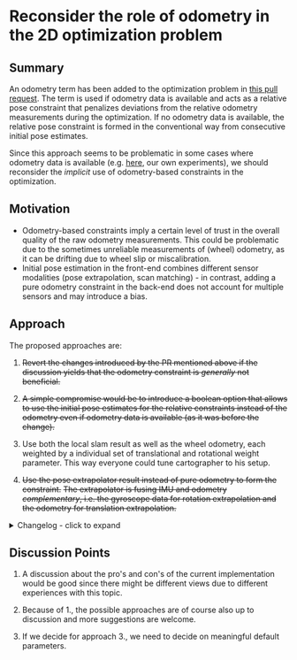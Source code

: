 # Reconsider the role of odometry in the 2D optimization problem

## Summary
[summary]: #summary

An odometry term has been added to the optimization problem in [this pull request](https://github.com/googlecartographer/cartographer/pull/456).
The term is used if odometry data is available and acts as a relative pose constraint that penalizes deviations from the relative odometry measurements during the optimization.
If no odometry data is available, the relative pose constraint is formed in the conventional way from consecutive initial pose estimates.

Since this approach seems to be problematic in some cases where odometry data is available (e.g. [here](https://github.com/googlecartographer/cartographer/issues/534), our own experiments), we should reconsider the *implicit* use of odometry-based constraints in the optimization.

## Motivation
[motivation]: #motivation

* Odometry-based constraints imply a certain level of trust in the overall quality of the raw odometry measurements.
This could be problematic due to the sometimes unreliable measurements of (wheel) odometry, as it can be drifting due to wheel slip or miscalibration.
* Initial pose estimation in the front-end combines different sensor modalities (pose extrapolation, scan matching) - in contrast, adding a pure odometry constraint in the back-end does not account for multiple sensors and may introduce a bias.

## Approach
[approach]: #approach

The proposed approaches are:

1. ~~Revert the changes introduced by the PR mentioned above if the discussion yields that the odometry constraint is *generally* not beneficial.~~

2. ~~A simple compromise would be to introduce a boolean option that allows to use the initial pose estimates for the relative constraints instead of the odometry even if odometry data is available (as it was before the change).~~

3. Use both the local slam result as well as the wheel odometry, each weighted by a individual set of translational and rotational weight parameter.
This way everyone could tune cartographer to his setup.

4. ~~Use the pose extrapolator result instead of pure odometry to form the constraint.~~
~~The extrapolator is fusing IMU and odometry *complementary*, i.e. the gyroscope data for rotation extrapolation and the odometry for translation extrapolation.~~

<details>
<summary>Changelog - click to expand</summary>
We rejected 1. because we can't assume that odometry is never beneficial in global constraints.

We implemented 2. for testing and saw a qualitative improvement with our system.
We observed slight rotational drift in our wheel odometry, which explains the inferior performance if the odometry constraint is used.
This approach comes with the cost of introducing a new configuration parameter.

In case a new parameter should be added, we agreed that it makes more sense to go with approach 3. as it offers more flexibility.

We implemented 4. for testing and saw no qualitative improvement with our system.
Especially due to the noisy nature of gyroscope data, the pose extrapolator is not a very precise source for global constraints.
However, as a source for an initial guess before scan matching (as it is already used) slight noise is not as problematic as in the global optimization.
</details>

## Discussion Points
[discussion]: #discussion

1. A discussion about the pro's and con's of the current implementation would be good since there might be different views due to different experiences with this topic.

2. Because of 1., the possible approaches are of course also up to discussion and more suggestions are welcome.

3. If we decide for approach 3., we need to decide on meaningful default parameters.

